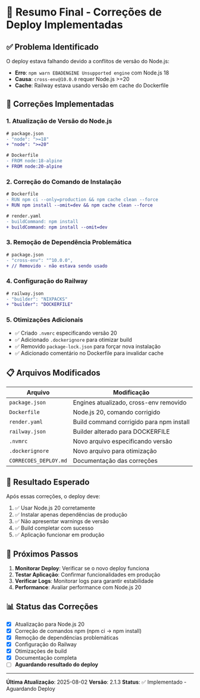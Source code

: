 # 🚀 Resumo Final - Correções de Deploy Implementadas

## ✅ Problema Identificado
O deploy estava falhando devido a conflitos de versão do Node.js:
- **Erro**: `npm warn EBADENGINE Unsupported engine` com Node.js 18
- **Causa**: `cross-env@10.0.0` requer Node.js >=20
- **Cache**: Railway estava usando versão em cache do Dockerfile

## 🔧 Correções Implementadas

### 1. **Atualização de Versão do Node.js**
```diff
# package.json
- "node": ">=18"
+ "node": ">=20"

# Dockerfile
- FROM node:18-alpine
+ FROM node:20-alpine
```

### 2. **Correção do Comando de Instalação**
```diff
# Dockerfile
- RUN npm ci --only=production && npm cache clean --force
+ RUN npm install --omit=dev && npm cache clean --force

# render.yaml
- buildCommand: npm install
+ buildCommand: npm install --omit=dev
```

### 3. **Remoção de Dependência Problemática**
```diff
# package.json
- "cross-env": "^10.0.0",
+ // Removido - não estava sendo usado
```

### 4. **Configuração do Railway**
```diff
# railway.json
- "builder": "NIXPACKS"
+ "builder": "DOCKERFILE"
```

### 5. **Otimizações Adicionais**
- ✅ Criado `.nvmrc` especificando versão 20
- ✅ Adicionado `.dockerignore` para otimizar build
- ✅ Removido `package-lock.json` para forçar nova instalação
- ✅ Adicionado comentário no Dockerfile para invalidar cache

## 📋 Arquivos Modificados

| Arquivo | Modificação |
|---------|-------------|
| `package.json` | Engines atualizado, cross-env removido |
| `Dockerfile` | Node.js 20, comando corrigido |
| `render.yaml` | Build command corrigido para npm install |
| `railway.json` | Builder alterado para DOCKERFILE |
| `.nvmrc` | Novo arquivo especificando versão |
| `.dockerignore` | Novo arquivo para otimização |
| `CORRECOES_DEPLOY.md` | Documentação das correções |

## 🎯 Resultado Esperado

Após essas correções, o deploy deve:
1. ✅ Usar Node.js 20 corretamente
2. ✅ Instalar apenas dependências de produção
3. ✅ Não apresentar warnings de versão
4. ✅ Build completar com sucesso
5. ✅ Aplicação funcionar em produção

## 🔄 Próximos Passos

1. **Monitorar Deploy**: Verificar se o novo deploy funciona
2. **Testar Aplicação**: Confirmar funcionalidades em produção
3. **Verificar Logs**: Monitorar logs para garantir estabilidade
4. **Performance**: Avaliar performance com Node.js 20

## 📊 Status das Correções

- [x] Atualização para Node.js 20
- [x] Correção de comandos npm (npm ci → npm install)
- [x] Remoção de dependências problemáticas
- [x] Configuração do Railway
- [x] Otimizações de build
- [x] Documentação completa
- [ ] **Aguardando resultado do deploy**

---
**Última Atualização**: 2025-08-02
**Versão**: 2.1.3
**Status**: ✅ Implementado - Aguardando Deploy 